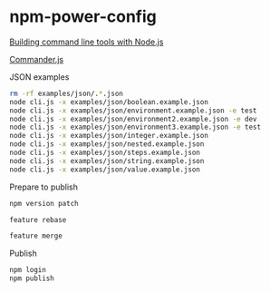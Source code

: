 # npm-power-config

[Building command line tools with Node.js](https://developer.atlassian.com/blog/2015/11/scripting-with-node/)

[Commander.js](https://github.com/tj/commander.js/)

JSON examples

```bash
rm -rf examples/json/.*.json
node cli.js -x examples/json/boolean.example.json
node cli.js -x examples/json/environment.example.json -e test
node cli.js -x examples/json/environment2.example.json -e dev
node cli.js -x examples/json/environment3.example.json -e test
node cli.js -x examples/json/integer.example.json
node cli.js -x examples/json/nested.example.json
node cli.js -x examples/json/steps.example.json
node cli.js -x examples/json/string.example.json
node cli.js -x examples/json/value.example.json
```

Prepare to publish

```bash
npm version patch

feature rebase

feature merge
```

Publish

```bash
npm login
npm publish
```
